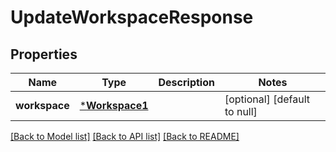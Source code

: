 # UpdateWorkspaceResponse

## Properties
Name | Type | Description | Notes
------------ | ------------- | ------------- | -------------
**workspace** | [***Workspace1**](Workspace1.md) |  | [optional] [default to null]

[[Back to Model list]](../README.md#documentation-for-models) [[Back to API list]](../README.md#documentation-for-api-endpoints) [[Back to README]](../README.md)


